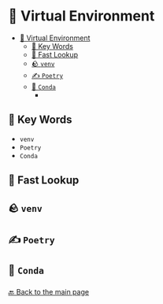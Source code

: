 # 👾 Virtual Environment

- [👾 Virtual Environment](#-virtual-environment)
  - [🔑 Key Words](#-key-words)
  - [👀 Fast Lookup](#-fast-lookup)
  - [🪨 `venv`](#-venv)
  - [✍️ `Poetry`](#️-poetry)
  - [🐍 `Conda`](#-conda)
    - [](#)

## 🔑 Key Words

- `venv`
- `Poetry`
- `Conda`

## 👀 Fast Lookup

## 🪨 `venv`

## ✍️ `Poetry`

## 🐍 `Conda`

### 

[🔙 Back to the main page](./README)

